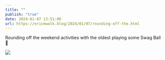 ```yaml
---
title: ""
publish: "true"
date: 2024-01-07 13:51:00
url: https://ericmwalk.blog/2024/01/07/rounding-off-the.html
---
```


Rounding off the weekend activities with the oldest playing some Swag Ball 🏀

![](https://ericmwalk.blog/uploads/2024/img-7438.jpeg)
